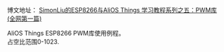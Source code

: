 博文地址：
[SimonLiu的ESP8266与AliOS Things 学习教程系列之五：PWM库(全网第一篇)](https://blog.csdn.net/toopoo/article/details/87118810)

AliOS Things ESP8266 PWM库使用例程。<br>
占空比范围0-1023.
